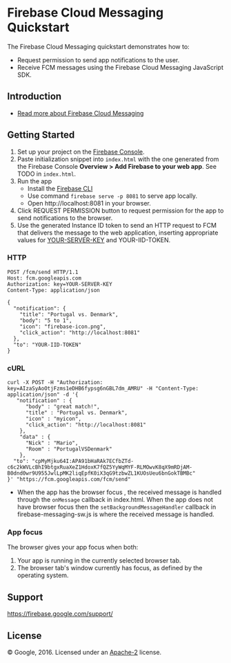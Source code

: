 Firebase Cloud Messaging Quickstart
===================================

The Firebase Cloud Messaging quickstart demonstrates how to:
- Request permission to send app notifications to the user.
- Receive FCM messages using the Firebase Cloud Messaging JavaScript SDK.

Introduction
------------

- [Read more about Firebase Cloud Messaging](https://firebase.google.com/docs/cloud-messaging/)

Getting Started
---------------

1. Set up your project on the [Firebase Console](https://console.firebase.google.com).
2. Paste initialization snippet into `index.html` with the one generated from
   the Firebase Console **Overview > Add Firebase to your web app**. See TODO in
   `index.html`.
3. Run the app
     - Install the [Firebase CLI](https://firebase.google.com/docs/cli/)
     - Use command `firebase serve -p 8081` to serve app locally.
     - Open http://localhost:8081 in your browser.
4. Click REQUEST PERMISSION button to request permission for the app to send
   notifications to the browser.
5. Use the generated Instance ID token to send an HTTP request to FCM that
   delivers the message to the web application, inserting appropriate values
   for [YOUR-SERVER-KEY](https://console.firebase.google.com/project/_/settings/cloudmessaging)
   and YOUR-IID-TOKEN.

### HTTP
```
POST /fcm/send HTTP/1.1
Host: fcm.googleapis.com
Authorization: key=YOUR-SERVER-KEY
Content-Type: application/json

{
  "notification": {
    "title": "Portugal vs. Denmark",
    "body": "5 to 1",
    "icon": "firebase-icon.png",
    "click_action": "http://localhost:8081"
  },
  "to": "YOUR-IID-TOKEN"
}
```

### cURL
```
curl -X POST -H "Authorization: key=AIzaSyAoOtjFzms1eDHB6fypsg6nGBL7dm_AMRU" -H "Content-Type: application/json" -d '{
   "notification" : {
      "body" : "great match!",
      "title" : "Portugal vs. Denmark",
      "icon" : "myicon",
      "click_action": "http://localhost:8081"
    },
    "data" : {
      "Nick" : "Mario",
      "Room" : "PortugalVSDenmark"
    },
  "to": "cpMyMjku64I:APA91bHaRAk7ECfbZTd-c6c2kWVLcBhI9btgxRuaXeZ1HdoxK7fQZ5YyWqMYF-RLMOwvK8qX9mRDjAM-B0dnd0wr9U955JwlLpMK2liqEpfK0iX3qG9tzbwZL1KUOsUeu6bnGokTBMBc"
}' "https://fcm.googleapis.com/fcm/send"
```

- When the app has the browser focus , the received message is handled through
  the `onMessage` callback in index.html. When the app does not have browser
  focus then the `setBackgroundMessageHandler` callback in firebase-messaging-sw.js
  is where the received message is handled.

### App focus
The browser gives your app focus when both:

1. Your app is running in the currently selected browser tab.
2. The browser tab's window currently has focus, as defined by the operating system.

Support
-------

https://firebase.google.com/support/

License
-------

© Google, 2016. Licensed under an [Apache-2](../LICENSE) license.
